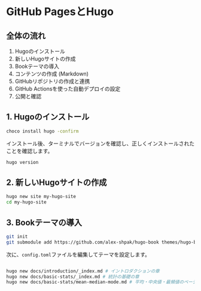 # GitHub PagesとHugo


## 全体の流れ

1. Hugoのインストール
1. 新しいHugoサイトの作成
1. Bookテーマの導入
1. コンテンツの作成 (Markdown)
1. GitHubリポジトリの作成と連携
1. GitHub Actionsを使った自動デプロイの設定
1. 公開と確認

## 1. Hugoのインストール

```bash
choco install hugo -confirm
```

インストール後、ターミナルでバージョンを確認し、正しくインストールされたことを確認します。

```bash
hugo version
```

## 2. 新しいHugoサイトの作成

```bash
hugo new site my-hugo-site
cd my-hugo-site
```

## 3. Bookテーマの導入
```bash
git init
git submodule add https://github.com/alex-shpak/hugo-book themes/hugo-book
```

次に、`config.toml`ファイルを編集してテーマを設定します。

```toml


```

```bash
hugo new docs/introduction/_index.md # イントロダクションの章
hugo new docs/basic-stats/_index.md # 統計の基礎の章
hugo new docs/basic-stats/mean-median-mode.md # 平均・中央値・最頻値のページ
```
